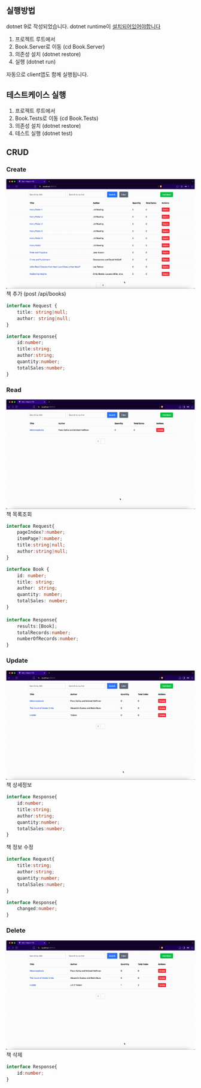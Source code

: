 ## 실행방법
dotnet 9로 작성되었습니다. dotnet runtime이 [설치되어있어야합니다]('https://dotnet.microsoft.com/en-us/download')

1. 프로젝트 루트에서
2. Book.Server로 이동 (cd Book.Server)
3. 의존성 설치 (dotnet restore)
4. 실행 (dotnet run)

자동으로 client앱도 함께 실행됩니다.

## 테스트케이스 실행
1. 프로젝트 루트에서
2. Book.Tests로 이동 (cd Book.Tests)
3. 의존성 설치 (dotnet restore)
4. 테스트 실행 (dotnet test)

## CRUD
### Create
![alt text](gif/add.gif)
책 추가 (post /api/books)
```ts
interface Request {
    title: string|null;
    author: string|null;
}
```
```ts
interface Response{
    id:number;
    title:string;
    author:string;
    quantity:number;
    totalSales:number;
}
```
### Read
![alt text](gif/query.gif)
책 목록조회
```ts
interface Request{
    pageIndex?:number;
    itemPage?:number;
    title:string|null;
    author:string|null;
}
```
```ts
interface Book {
    id: number;
    title: string;
    author: string;
    quantity: number;       
    totalSales: number;  
}

interface Response{
    results:[Book];
    totalRecords:number;
    numberOfRecords:number;
}
```
### Update
![alt text](gif/edit.gif)
책 상세정보
```ts
interface Response{
    id:number;
    title:string;
    author:string;
    quantity:number;
    totalSales:number;
}
```
책 정보 수정
```ts
interface Request{
    title:string;
    author:string;
    quantity:number;
    totalSales:number;
}
```
```ts
interface Response{
    changed:number;
}
```
### Delete
![alt text](gif/delete.gif)
책 삭제
```ts
interface Response{
    id:number;
}
```

